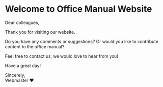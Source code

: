 # Welcome to Office Manual Website


Dear colleagues,

Thank you for visiting our website.

Do you have any comments or suggestions? Or would you like to contribute content to the office manual?

Feel free to contact us; we would love to hear from you!

Have a great day!

Sincerely,<br>
Webmaster ❤️ 

